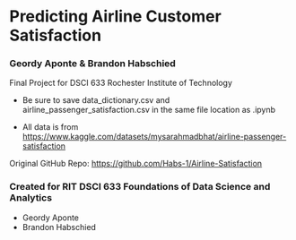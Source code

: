 # Predicting Airline Customer Satisfaction
###  Geordy Aponte & Brandon Habschied

Final Project for DSCI 633 Rochester Institute of Technology
* Be sure to save data_dictionary.csv and airline_passenger_satisfaction.csv in the same file location as .ipynb

* All data is from https://www.kaggle.com/datasets/mysarahmadbhat/airline-passenger-satisfaction

Original GitHub Repo: https://github.com/Habs-1/Airline-Satisfaction

### Created for RIT DSCI 633 Foundations of Data Science and Analytics

* Geordy Aponte
* Brandon Habschied

